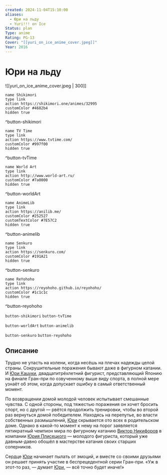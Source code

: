 ```yaml
---
created: 2024-11-04T15:10:00
aliases:
  - Юри на льду
  - Yuri!!! on Ice
Status: plan
Type: anime
Rating: PG-13
Cover: "[[yuri_on_ice_anime_cover.jpeg]]"
Year: 2016
---
```


# Юри на льду

![[yuri_on_ice_anime_cover.jpeg | 300]]

```button
name Shikimori
type link
action https://shikimori.one/animes/32995
customColor #4682b4
hidden true
```
^button-shikimori

```button
name TV Time
type link
action https://www.tvtime.com/
customColor #997f00
hidden true
```
^button-tvTime

```button
name World Art
type link
action http://www.world-art.ru/
customColor #7a0000
hidden true
```
^button-worldArt

```button
name AnimeLib
type link
action https://anilib.me/
customColor #252527
customTextColor #7E57C2
hidden true
```
^button-animelib

```button
name Senkuro
type link
action https://senkuro.com/
customColor #191A21
hidden true
```
^button-senkuro

```button
name ReYohoho
type link
action https://reyohoho.github.io/reyohoho/
customColor #1c1c1c
hidden true
```
^button-reyohoho

`button-shikimori` `button-tvTime`

`button-worldArt` `button-animelib`

`button-senkuro` `button-reyohoho`

## Описание

Трудно не упасть на колени, когда несёшь на плечах надежды целой страны. Сокрушительные поражения бывают даже в фигурном катании. И [Юри Кацуки](https://shikimori.one/characters/139244-yuuri-katsuki), двадцатитрёхлетний фигурист, представляющий Японию на финале Гран-при по озвученному выше виду спорта, в полной мере узнаёт об этом, когда допускает ошибку в самый ответственный момент.

По возвращении домой молодой человек испытывает смешанные чувства. С одной стороны, под тяжестью поражения он хочет бросить спорт, но с другой — рвётся продолжить тренировки, чтобы во второй раз вернуться домой победителем. Находясь на перепутье, во власти собственных размышлений, [Юри](https://shikimori.one/characters/139244-yuuri-katsuki) скрывается ото всех в родительском доме. Однако в какой-то момент к нему на порог заявляется пятикратный чемпион мира по фигурному катанию [Виктор Никифоров](https://shikimori.one/characters/139243-victor-nikiforov) в компании [Юрия Плисецкого](https://shikimori.one/characters/139242-yuri-plisetsky) — молодого фигуриста, который уже давным-давно обошёл в мастерстве катания своих старших соперников.

Сердце [Юри](https://shikimori.one/characters/139244-yuuri-katsuki) начинает пылать от эмоций, и вместе со своими друзьями он решает принять участие в беспрецедентной серии Гран-при. «Уж в этот-то раз, — думает [Юри](https://shikimori.one/characters/139244-yuuri-katsuki), — всё точно будет иначе!»
